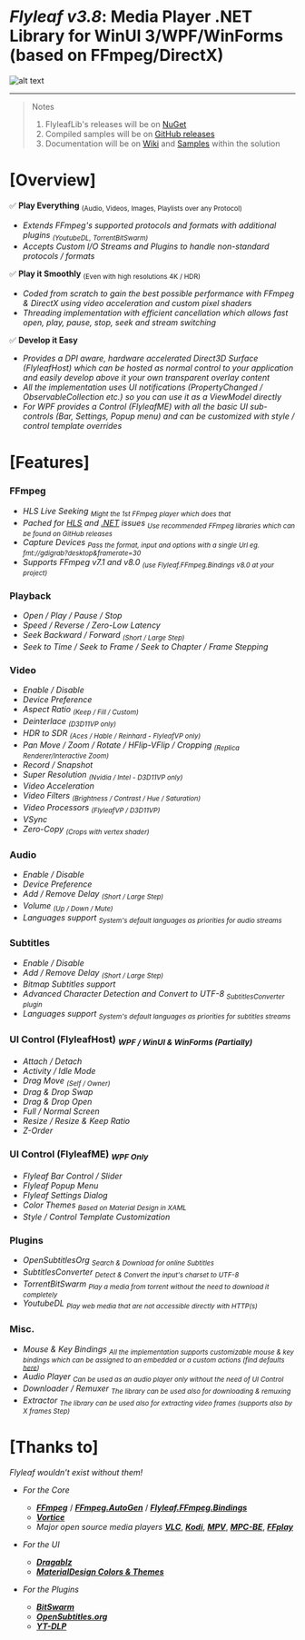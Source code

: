 ﻿# *Flyleaf v3.8*: Media Player .NET Library for WinUI 3/WPF/WinForms (based on FFmpeg/DirectX)

![alt text](Images/Flyleafv3.6.png)

---

>Notes<br/>
>1. FlyleafLib's releases will be on [NuGet](https://www.nuget.org/packages?q=flyleaf)
>2. Compiled samples will be on [GitHub releases](https://github.com/SuRGeoNix/Flyleaf/releases)
>3. Documentation will be on [Wiki](https://github.com/SuRGeoNix/Flyleaf/wiki) and [Samples](https://github.com/SuRGeoNix/Flyleaf/tree/master/Samples) within the solution

# [Overview]

✅ **Play Everything** <sub>(Audio, Videos, Images, Playlists over any Protocol)</sub>

- *Extends FFmpeg's supported protocols and formats with additional plugins <sub>(YoutubeDL, TorrentBitSwarm)</sub>*
- *Accepts Custom I/O Streams and Plugins to handle non-standard protocols / formats*
	
✅ **Play it Smoothly** <sub>(Even with high resolutions 4K / HDR)</sub>

- *Coded from scratch to gain the best possible performance with FFmpeg & DirectX using video acceleration and custom pixel shaders*
- *Threading implementation with efficient cancellation which allows fast open, play, pause, stop, seek and stream switching*
	
✅ **Develop it Easy**

- *Provides a DPI aware, hardware accelerated Direct3D Surface (FlyleafHost) which can be hosted as normal control to your application and easily develop above it your own transparent overlay content*
- *All the implementation uses UI notifications (PropertyChanged / ObservableCollection etc.) so you can use it as a ViewModel directly*    
- *For WPF provides a Control (FlyleafME) with all the basic UI sub-controls (Bar, Settings, Popup menu) and can be customized with style / control template overrides*

# [Features]

### **FFmpeg**
- *HLS Live Seeking <sub>Might the 1st FFmpeg player which does that</sub>*
- *Pached for [HLS](https://patchwork.ffmpeg.org/project/ffmpeg/list/?series=1018) and [.NET](https://developercommunity.microsoft.com/t/Proper-handling-of-MS_VC_EXCEPTION-0x40/10961029) issues <sub>Use recommended FFmpeg libraries which can be found on GitHub releases</sub>*
- *Capture Devices <sub>Pass the format, input and options with a single Url eg. fmt://gdigrab?desktop&framerate=30</sub>*
- *Supports FFmpeg v7.1 and v8.0 <sub>(use Flyleaf.FFmpeg.Bindings v8.0 at your project)</sub>*

### **Playback**
- *Open / Play / Pause / Stop*
- *Speed / Reverse / Zero-Low Latency*
- *Seek Backward / Forward <sub>(Short / Large Step)</sub>*
- *Seek to Time / Seek to Frame / Seek to Chapter / Frame Stepping*

### **Video**
- *Enable / Disable*
- *Device Preference*
- *Aspect Ratio <sub>(Keep / Fill / Custom)</sub>*
- *Deinterlace <sub>(D3D11VP only)</sub>*
- *HDR to SDR <sub>(Aces / Hable / Reinhard - FlyleafVP only)</sub>*
- *Pan Move / Zoom / Rotate / HFlip-VFlip / Cropping <sub>(Replica Renderer/Interactive Zoom)</sub>*
- *Record / Snapshot*
- *Super Resolution <sub>(Nvidia / Intel - D3D11VP only)</sub>*
- *Video Acceleration*
- *Video Filters <sub>(Brightness / Contrast / Hue / Saturation)</sub>*
- *Video Processors <sub>(FlyleafVP / D3D11VP)</sub>*
- *VSync*
- *Zero-Copy <sub>(Crops with vertex shader)</sub>*

### **Audio**
- *Enable / Disable*
- *Device Preference*
- *Add / Remove Delay <sub>(Short / Large Step)</sub>*
- *Volume <sub>(Up / Down / Mute)</sub>*
- *Languages support <sub>System's default languages as priorities for audio streams</sub>*

### **Subtitles**
- *Enable / Disable*
- *Add / Remove Delay <sub>(Short / Large Step)</sub>*
- *Bitmap Subtitles support*
- *Advanced Character Detection and Convert to UTF-8 <sub>SubtitlesConverter plugin</sub>*
- *Languages support <sub>System's default languages as priorities for subtitles streams</sub>*

### **UI Control (FlyleafHost)** <sub>*WPF / WinUI &amp; WinForms (Partially)*</sub>
- *Attach / Detach*
- *Activity / Idle Mode*
- *Drag Move <sub>(Self / Owner)</sub>*
- *Drag & Drop Swap*
- *Drag & Drop Open*
- *Full / Normal Screen*
- *Resize / Resize & Keep Ratio*
- *Z-Order*

### **UI Control (FlyleafME)** <sub>*WPF Only*</sub>
- *Flyleaf Bar Control / Slider*
- *Flyleaf Popup Menu*
- *Flyleaf Settings Dialog*
- *Color Themes <sub>Based on Material Design in XAML</sub>*
- *Style / Control Template Customization*

### **Plugins**
- *OpenSubtitlesOrg <sub>Search & Download for online Subtitles</sub>*
- *SubtitlesConverter <sub>Detect & Convert the input's charset to UTF-8</sub>*
- *TorrentBitSwarm <sub>Play a media from torrent without the need to download it completely</sub>*
- *YoutubeDL <sub>Play web media that are not accessible directly with HTTP(s)</sub>*

### Misc.
- *Mouse & Key Bindings <sub>All the implementation supports customizable mouse & key bindings which can be assigned to an embedded or a custom actions (find defaults [here](https://github.com/SuRGeoNix/Flyleaf/wiki/Player-(Key-&-Mouse-Bindings)))</sub>*
- *Audio Player <sub>Can be used as an audio player only without the need of UI Control</sub>*
- *Downloader / Remuxer <sub>The library can be used also for downloading & remuxing</sub>*
- *Extractor <sub>The library can be used also for extracting video frames (supports also by X frames Step)</sub>*

# [Thanks to]

*Flyleaf wouldn't exist without them!*

* *For the Core*
  * ***[FFmpeg](http://ffmpeg.org/)*** / ***[FFmpeg.AutoGen](https://github.com/Ruslan-B/FFmpeg.AutoGen/)*** / ***[Flyleaf.FFmpeg.Bindings](https://github.com/SuRGeoNix/Flyleaf.FFmpeg.Generator)***
  * ***[Vortice](https://github.com/amerkoleci/Vortice.Windows)***
  * *Major open source media players* ***[VLC](https://github.com/videolan/vlc)***, ***[Kodi](https://github.com/xbmc/xbmc)***, ***[MPV](https://github.com/mpv-player/mpv)***, ***[MPC-BE](https://github.com/Aleksoid1978/MPC-BE)***, ***[FFplay](https://github.com/FFmpeg/FFmpeg/blob/master/fftools/ffplay.c)***

* *For the UI*
  * ***[Dragablz](https://github.com/ButchersBoy/Dragablz)***
  * ***[MaterialDesign Colors & Themes](https://github.com/MaterialDesignInXAML/MaterialDesignInXamlToolkit/)***

* *For the Plugins*
  * ***[BitSwarm](https://github.com/SuRGeoNix/BitSwarm)***
  * ***[OpenSubtitles.org](https://www.opensubtitles.org/)***
  * ***[YT-DLP](https://github.com/yt-dlp/yt-dlp)***